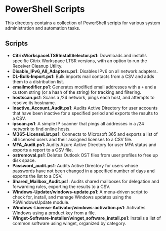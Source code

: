 # PowerShell Scripts

This directory contains a collection of PowerShell scripts for various system administration and automation tasks.

## Scripts

- **CitrixWorkspaceLTSRInstallSelector.ps1**: Downloads and installs specific Citrix Workspace LTSR versions, with an option to run the Receiver Cleanup Utility.
- **Disable_IPv6_All_Adapters.ps1**: Disables IPv6 on all network adapters.
- **DL-Bulk-Import.ps1**: Bulk imports mail contacts from a CSV and adds them to a distribution list.
- **emailmodifier.ps1**: Generates modified email addresses with a `+` and a custom string (or a hash of the string) for tracking and filtering.
- **hostscan.ps1**: Scans a /24 network, pings each host, and attempts to resolve its hostname.
- **Inactive_Account_Audit.ps1**: Audits Active Directory for user accounts that have been inactive for a specified period and exports the results to a CSV.
- **ipscan.ps1**: A simple IP scanner that pings all addresses in a /24 network to find online hosts.
- **M365-LicenseList.ps1**: Connects to Microsoft 365 and exports a list of all licensed users and their assigned licenses to a CSV file.
- **MFA_Audit.ps1**: Audits Azure Active Directory for user MFA status and exports a report to a CSV file.
- **ostremoval.ps1**: Deletes Outlook OST files from user profiles to free up disk space.
- **Password_audit.ps1**: Audits Active Directory for users whose passwords have not been changed in a specified number of days and exports the list to a CSV.
- **Shared_Mailbox_Audit.ps1**: Audits shared mailboxes for delegation and forwarding rules, exporting the results to a CSV.
- **Windows-Updater/windows-update.ps1**: A menu-driven script to check for, install, and manage Windows updates using the PSWindowsUpdate module.
- **Windows-License-Activator/windows-activation.ps1**: Activates Windows using a product key from a file.
- **Winget-Software-Installer/winget_software_install.ps1**: Installs a list of common software using winget, organized by category.